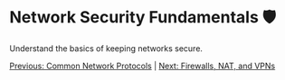 # Network Security Fundamentals 🛡️

Understand the basics of keeping networks secure.

[Previous: Common Network Protocols](09-common-network-protocols.md) | [Next: Firewalls, NAT, and VPNs](11-firewalls-nat-and-vpns.md)
